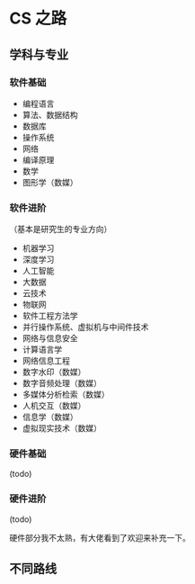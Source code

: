 # CS 之路

## 学科与专业

### 软件基础

- 编程语言
- 算法、数据结构
- 数据库
- 操作系统
- 网络
- 编译原理
- 数学
- 图形学（数媒）

### 软件进阶

（基本是研究生的专业方向）

- 机器学习
- 深度学习
- 人工智能
- 大数据
- 云技术
- 物联网
- 软件工程方法学
- 并行操作系统、虚拟机与中间件技术
- 网络与信息安全
- 计算语言学
- 网络信息工程
- 数字水印（数媒）
- 数字音频处理（数媒）
- 多媒体分析检索（数媒）
- 人机交互（数媒）
- 信息学（数媒）
- 虚拟现实技术（数媒）

### 硬件基础

(todo)

### 硬件进阶

(todo)

硬件部分我不太熟，有大佬看到了欢迎来补充一下。

## 不同路线